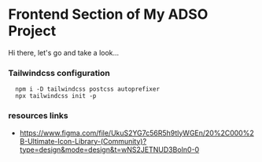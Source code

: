 # Frontend Section of My ADSO Project

Hi there, let's go and take a look...

### Tailwindcss configuration
```npm
  npm i -D tailwindcss postcss autoprefixer
  npx tailwindcss init -p
```

### resources links

* https://www.figma.com/file/UkuS2YG7c56R5h9tlyWGEn/20%2C000%2B-Ultimate-Icon-Library-(Community)?type=design&mode=design&t=wNS2JETNUD3BoIn0-0